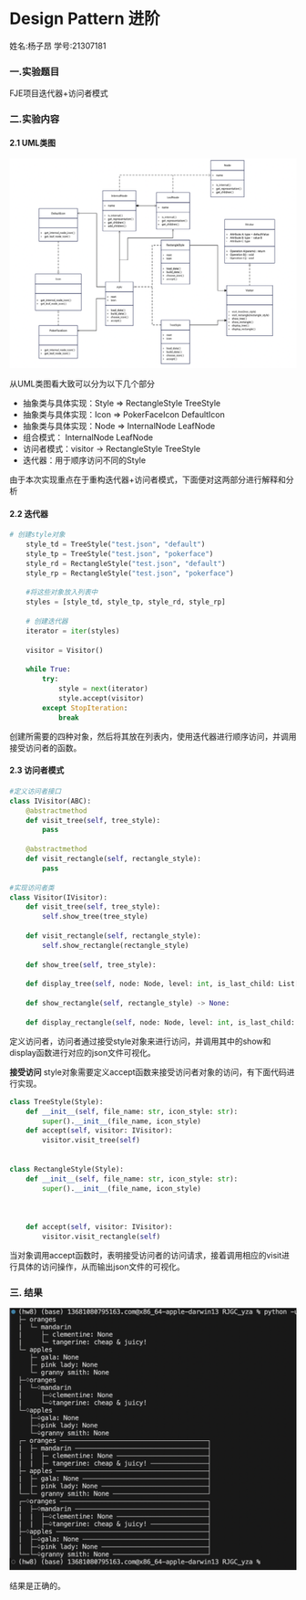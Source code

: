 # Design Pattern 进阶

姓名:杨子昂  学号:21307181

### 一.实验题目

FJE项目迭代器+访问者模式

### 二.实验内容

#### 2.1 UML类图

![1718702010648](image/实验报告模板/1718702010648.png)

从UML类图看大致可以分为以下几个部分

- 抽象类与具体实现：Style => RectangleStyle TreeStyle
- 抽象类与具体实现：Icon => PokerFaceIcon DefaultIcon
- 抽象类与具体实现：Node => InternalNode LeafNode
- 组合模式： InternalNode LeafNode
- 访问者模式：visitor -> RectangleStyle TreeStyle
- 迭代器：用于顺序访问不同的Style

由于本次实现重点在于重构迭代器+访问者模式，下面便对这两部分进行解释和分析

#### 2.2 迭代器

```python
# 创建style对象
    style_td = TreeStyle("test.json", "default")
    style_tp = TreeStyle("test.json", "pokerface")
    style_rd = RectangleStyle("test.json", "default")
    style_rp = RectangleStyle("test.json", "pokerface")

    #将这些对象放入列表中
    styles = [style_td, style_tp, style_rd, style_rp]

    # 创建迭代器
    iterator = iter(styles)

    visitor = Visitor()

    while True:
        try:
            style = next(iterator)
            style.accept(visitor)
        except StopIteration:
            break
```

创建所需要的四种对象，然后将其放在列表内，使用迭代器进行顺序访问，并调用接受访问者的函数。

#### 2.3 访问者模式

```python
#定义访问者接口
class IVisitor(ABC):
    @abstractmethod
    def visit_tree(self, tree_style):
        pass

    @abstractmethod
    def visit_rectangle(self, rectangle_style):
        pass

#实现访问者类
class Visitor(IVisitor):
    def visit_tree(self, tree_style):
        self.show_tree(tree_style)

    def visit_rectangle(self, rectangle_style):
        self.show_rectangle(rectangle_style)

    def show_tree(self, tree_style):

    def display_tree(self, node: Node, level: int, is_last_child: List[bool], tree_style):

    def show_rectangle(self, rectangle_style) -> None:

    def display_rectangle(self, node: Node, level: int, is_last_child: List[bool], is_head, rectangle_style):
```

定义访问者，访问者通过接受style对象来进行访问，并调用其中的show和display函数进行对应的json文件可视化。

**接受访问**
style对象需要定义accept函数来接受访问者对象的访问，有下面代码进行实现。

```python
class TreeStyle(Style):
    def __init__(self, file_name: str, icon_style: str):
        super().__init__(file_name, icon_style)
    def accept(self, visitor: IVisitor):
        visitor.visit_tree(self)


class RectangleStyle(Style):
    def __init__(self, file_name: str, icon_style: str):
        super().__init__(file_name, icon_style)

  

    def accept(self, visitor: IVisitor):
        visitor.visit_rectangle(self)
```

当对象调用accept函数时，表明接受访问者的访问请求，接着调用相应的visit进行具体的访问操作，从而输出json文件的可视化。

### 三. 结果

![1718704443805](image/实验报告模板/1718704443805.png)

结果是正确的。
